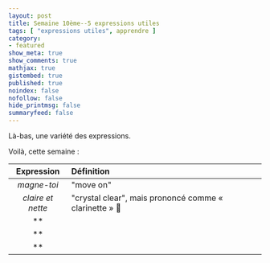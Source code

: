 ```yaml
---
layout: post
title: Semaine 10ème--5 expressions utiles
tags: [ "expressions utiles", apprendre ]
category:
- featured
show_meta: true
show_comments: true
mathjax: true
gistembed: true
published: true
noindex: false
nofollow: false
hide_printmsg: false
summaryfeed: false
---
```


Là-bas, une variété des expressions.

Voilà, cette semaine :

| Expression | Définition |
| :--------: | :--------- |
| *magne-toi* | "move on" |
| *claire et nette* | "crystal clear", mais prononcé comme « clarinette » 🎵 |
| ** | |
| ** | |
| ** | |

<!--
vim: spell spelllang=fr
-->
